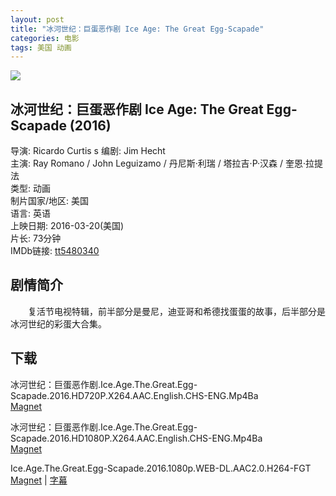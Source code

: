 ```yaml
---
layout: post
title: "冰河世纪：巨蛋恶作剧 Ice Age: The Great Egg-Scapade"
categories: 电影
tags: 美国 动画
---
```


[![](http://i3.piimg.com/07070dd4462c8304t.jpg)](http://i3.piimg.com/07070dd4462c8304.jpg)

## 冰河世纪：巨蛋恶作剧 Ice Age: The Great Egg-Scapade (2016)
导演: Ricardo Curtis  s
编剧: Jim Hecht  
主演: Ray Romano / John Leguizamo / 丹尼斯·利瑞 / 塔拉吉·P·汉森 / 奎恩·拉提法  
类型: 动画  
制片国家/地区: 美国  
语言: 英语  
上映日期: 2016-03-20(美国)  
片长: 73分钟  
IMDb链接: [tt5480340](http://www.imdb.com/title/tt5480340)

## 剧情简介
　　复活节电视特辑，前半部分是曼尼，迪亚哥和希德找蛋蛋的故事，后半部分是冰河世纪的彩蛋大合集。  

## 下载
冰河世纪：巨蛋恶作剧.Ice.Age.The.Great.Egg-Scapade.2016.HD720P.X264.AAC.English.CHS-ENG.Mp4Ba  
[Magnet](magnet:?xt=urn:btih:ccc2afa43cff9dfaa286729a9f3249771d163c32&tr=http://bt.mp4ba.com:2710/announce)

冰河世纪：巨蛋恶作剧.Ice.Age.The.Great.Egg-Scapade.2016.HD1080P.X264.AAC.English.CHS-ENG.Mp4Ba  
[Magnet](magnet:?xt=urn:btih:a8dec44726cb678fc35f3ce9137eaf6e7ba56b1e&tr=http://bt.mp4ba.com:2710/announce)

Ice.Age.The.Great.Egg-Scapade.2016.1080p.WEB-DL.AAC2.0.H264-FGT
[Magnet](magnet:?xt=urn:btih:3CE0FBECB27C4A3D742702611B23BAD812343A9D) | [字幕](http://7xqm73.com1.z0.glb.clouddn.com/2016/Ice.Age.The.Great.Egg-Scapade.2016.1080p.WEB-DL.AAC2.0.H264-FGT.7z)
